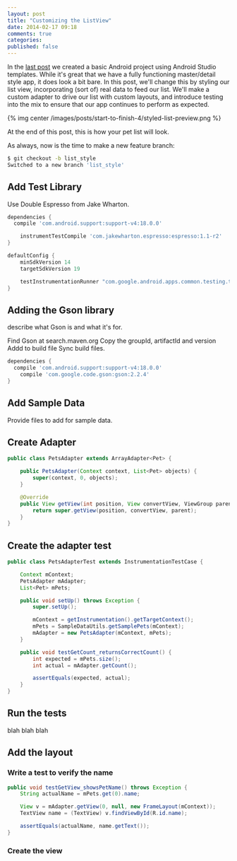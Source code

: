 ```yaml
---
layout: post
title: "Customizing the ListView"
date: 2014-02-17 09:18
comments: true
categories: 
published: false
---
```


In the [last post](/blog/2014/02/07/creating-an-android-project/) we created a basic Android project using Android Studio templates. While it's great that we have a fully functioning master/detail style app, it does look a bit bare. In this post, we'll change this by styling our list view, incorporating (sort of) real data to feed our list.  We'll make a custom adapter to drive our list with custom layouts, and introduce testing into the mix to ensure that our app continues to perform as expected.

{% img center /images/posts/start-to-finish-4/styled-list-preview.png %}

At the end of this post, this is how your pet list will look.

As always, now is the time to make a new feature branch: 

``` sh
$ git checkout -b list_style
Switched to a new branch 'list_style'
```

## Add Test Library

Use Double Espresso from Jake Wharton.

``` gradle
dependencies {
  compile 'com.android.support:support-v4:18.0.0'

    instrumentTestCompile 'com.jakewharton.espresso:espresso:1.1-r2'
}
```

``` gradle
defaultConfig {
    minSdkVersion 14
    targetSdkVersion 19

    testInstrumentationRunner "com.google.android.apps.common.testing.testrunner.GoogleInstrumentationTestRunner"
}
```

## Adding the Gson library

describe what Gson is and what it's for.

Find Gson at search.maven.org
Copy the groupId, artifactId and version
Addd to build file
Sync build files.

``` gradle
dependencies {
  compile 'com.android.support:support-v4:18.0.0'
    compile 'com.google.code.gson:gson:2.2.4'
}
```

## Add Sample Data

Provide files to add for sample data.

## Create Adapter

``` java
public class PetsAdapter extends ArrayAdapter<Pet> {

    public PetsAdapter(Context context, List<Pet> objects) {
        super(context, 0, objects);
    }

    @Override
    public View getView(int position, View convertView, ViewGroup parent) {
        return super.getView(position, convertView, parent);
    }
}
```

## Create the adapter test

``` java
public class PetsAdapterTest extends InstrumentationTestCase {

    Context mContext;
    PetsAdapter mAdapter;
    List<Pet> mPets;

    public void setUp() throws Exception {
        super.setUp();

        mContext = getInstrumentation().getTargetContext();
        mPets = SampleDataUtils.getSamplePets(mContext);
        mAdapter = new PetsAdapter(mContext, mPets);
    }

    public void testGetCount_returnsCorrectCount() {
        int expected = mPets.size();
        int actual = mAdapter.getCount();

        assertEquals(expected, actual);
    }
}
```

## Run the tests

blah blah blah

## Add the layout

### Write a test to verify the name

``` java
public void testGetView_showsPetName() throws Exception {
    String actualName = mPets.get(0).name;

    View v = mAdapter.getView(0, null, new FrameLayout(mContext));
    TextView name = (TextView) v.findViewById(R.id.name);

    assertEquals(actualName, name.getText());
}
```

### Create the view